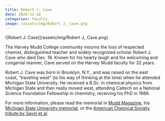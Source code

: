 ```yaml
---
title: Robert J. Cave
date: 2020-12-18
categories: faculty
image: /assets/img/Robert J_ Cave.png
---
```

![Robert J. Cave](/assets/img/Robert J_ Cave.png)

The Harvey Mudd College community mourns the loss of respected chemist, distinguished teacher and widely recognized scholar Robert J. Cave who died Dec. 18. Known for his hearty laugh and his welcoming and congenial manner, Cave served on the Harvey Mudd faculty for 32 years.

Robert J. Cave was born in Brooklyn, N.Y., and was raised on the east coast, “traveling west” (to his way of thinking at the time) when he attended Michigan State University. He received a B.Sc. in chemical physics from Michigan State and then really moved west, attending Caltech on a National Science Foundation Fellowship in chemistry, receiving his PhD in 1986.

For more information, please read the memorial in [Mudd Magazine](https://issuu.com/hmcommar/docs/hmc-fall-winter-magazine-2020-issuu/16), his [Michigan State University memorial](https://www.chemistry.msu.edu/news/in-memoriam-robert-j-cave-1957-2020-professor-of-chemistry-at-harvey-mudd-college-and-msu-alumnus/), or the [American Chemical Society tribute by Savin et al](https://pubs.acs.org/doi/10.1021/acs.jpca.1c03256).

